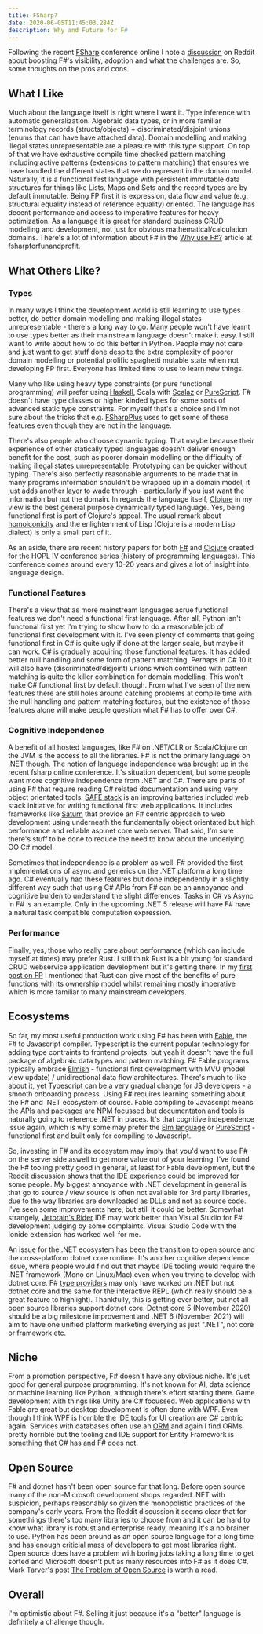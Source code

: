 ```yaml
---
title: FSharp?
date: 2020-06-05T11:45:03.284Z
description: Why and Future for F#
---
```


Following the recent [FSharp](https://fsharp.org/) conference online I note a [discussion](https://www.reddit.com/r/fsharp/comments/gx8iff/what_can_we_do_to_boost_fs_profile_adoption_and/)
on Reddit about boosting F#'s visibility, adoption and what the challenges are. So, some thoughts on the pros and cons.


## What I Like

Much about the language itself is right where I want it. Type inference with automatic generalization. Algebraic data
types, or in more familiar terminology records (structs/objects) + discriminated/disjoint unions (enums that can have have
attached data). Domain modelling and making illegal states unrepresentable are a pleasure with this type support. On
top of that we have exhaustive compile time checked pattern matching including active patterns (extensions to pattern
matching) that ensures we have handled the different states that we do represent in the domain model. Naturally, it
is a functional first language with persistent immutable data structures for things like Lists, Maps and Sets and the record
types are by default immutable. Being FP first it is expression, data flow and value (e.g. structural equality
instead of reference equality) oriented. The language has decent performance and access to imperative features for
heavy optimization. As a language it is great for standard business CRUD modelling and development, not just for obvious mathematical/calculation domains. There's a lot of information
about F# in the [Why use F#?](https://fsharpforfunandprofit.com/why-use-fsharp/) article at fsharpforfunandprofit.


## What Others Like?

### Types

In many ways I think the development world is still learning to use types
better, do better domain modelling and making illegal states unrepresentable - there's a long way to go. Many people
won't have learnt to use types better as their mainstream language doesn't make it easy. I still want to write about
how to do this better in Python.
People may not care and just
want to get stuff done despite the extra complexity of poorer domain modelling or potential prolific spaghetti mutable
state when not developing FP first. Everyone has limited time to use to learn new things.

Many who like using heavy type constraints (or pure functional programming) will prefer using [Haskell](https://www.haskell.org/), Scala with [Scalaz](https://github.com/scalaz/scalaz) or
[PureScript](https://www.purescript.org/). F# doesn't have type classes or higher kinded types for some sorts of
advanced static type constraints. For myself that's a choice and I'm not sure about the tricks that e.g.
[FSharpPlus](http://fsprojects.github.io/FSharpPlus/) uses to get some of these features even though they are not
in the language.

There's also people who choose dynamic typing. That maybe because their experience of other statically typed languages
doesn't deliver enough benefit for the cost, such as poorer domain modelling or the difficulty of making illegal
states unrepresentable. Prototyping can be quicker without typing. There's also perfectly reasonable arguments to be
made that in many programs information shouldn't be wrapped up in a domain model, it just adds another layer to wade
through - particularly if you just want the information but not the domain. In regards the language itself,
[Clojure](https://clojure.org/) in my view is the best general purpose dynamically typed language. Yes, being
functional first is part of Clojure's appeal. The usual remark about [homoiconicity](https://en.wikipedia.org/wiki/Homoiconicity)
and the enlightenment of Lisp (Clojure is a modern Lisp dialect) is only a small part of it.

As an aside, there are recent history papers for both [F#](https://fsharp.org/history/) and
[Clojure](https://clojure.org/about/history) created for the HOPL IV conference series (history of programming
languages). This conference comes around every 10-20 years and gives a lot of insight into language design.

### Functional Features

There's a view that as more mainstream languages acrue functional features we don't need a functional first
language. After all, Python isn't functonal first yet I'm trying to show how to do a reasonable job of functional first
development with it. I've seen plenty of comments that going functional first in C# is quite ugly if done at the
larger scale, but maybe it can work. C# is gradually acquiring those functional features. It has added better null
handling and some form of pattern matching. Perhaps in C# 10 it will also have (discriminated/disjoint) unions which
combined with pattern matching is quite the killer combination for domain modelling. This won't make C# functional
first by default though. From what I've seen of the new features there
are still holes around catching problems at compile time with the null handling and pattern matching features, but
the existence of those features alone will make people question what F# has to offer over C#.

### Cognitive Independence

A benefit of all hosted languages, like F# on .NET/CLR or Scala/Clojure on the JVM is the access to all the libraries.
F# is not the primary language on .NET though. The notion of language independence was brought up in the recent fsharp
online conference. It's situation dependent, but some people want more cognitive independence from .NET and C#. There
are parts of using F# that require reading C# related documentation and using very object orientated tools.
[SAFE stack](https://safe-stack.github.io/) is an improving batteries included web stack initiative for
writing functional first web applications. It includes frameworks like [Saturn](https://github.com/SaturnFramework/Saturn) that provide an F# centric approach to web development using underneath the fundamentally object orientated
but high performance and reliable asp.net core web server. That said, I'm sure there's stuff to be done to reduce the
need to know about the underlying OO C# model.

Sometimes that independence is a problem as well. F# provided the first implementations of async and generics on the
.NET platform a long time ago. C# eventually had these features but done independently in a slightly different way such
that using C# APIs from F# can be an annoyance and cognitive burden to understand the slight differences. Tasks in C#
vs Async in F# is an example. Only in the upcoming .NET 5 release will have F# have a natural task compatible
computation expression.

### Performance

Finally, yes, those who really care about performance (which can include myself at times) may prefer Rust. I still
think Rust is a bit young for standard CRUD webservice application development but it's getting there. In my
[first post on FP](/fp-first) I mentioned that Rust can give most of the benefits of pure functions with its ownership
model whilst remaining mostly imperative which is more familiar to many mainstream developers.

## Ecosystems

So far, my most useful production work using F# has been with [Fable](https://fable.io/), the F# to Javascript
compiler. Typescript is the current popular technology for adding type contraints to frontend projects, but yeah it
doesn't have the full package of algebraic data types and pattern matching. F# Fable programs typically embrace
[Elmish](https://zaid-ajaj.github.io/the-elmish-book/#/) - functional first development with MVU
(model view update) / unidirectional data flow architectures. There's much to like about it, yet Typescript can be a
very gradual change for JS developers - a smooth onboarding process. Using F# requires learning something about the
F# and .NET ecosystem of course. Fable compiling to Javascript means the APIs and packages are NPM focussed but
documentaton and tools is naturally going to reference .NET in places. It's that cognitive independence issue again,
which is why some may prefer the [Elm language](https://elm-lang.org/) or [PureScript](https://www.purescript.org/) - functional first and built only for compiling to Javascript.

So, investing in F# and its ecosystem may imply that you'd want to use F# on the server side aswell to get more value
out of your learning. I've found the F# tooling pretty good in general, at least for Fable development, but the Reddit
discussion shows that the IDE experience could be improved for some people. My biggest annoyance with .NET development
in general is that go to source / view source is often not available for 3rd party libraries, due to the way libraries
are downloaded as DLLs and not as source code. I've seen some improvements here, but still it could be better.
Somewhat strangely, [Jetbrain's Rider](https://www.jetbrains.com/rider/) IDE may work better than Visual Studio for
F# development judging by some complaints. Visual Studio Code with the Ionide extension has worked well for me.

An issue for the .NET ecosystem has been the transition to open source and the cross-platform dotnet core runtime.
It's another cognitive dependence issue, where people would find out that maybe IDE tooling would require the .NET
framework (Mono on Linux/Mac) even when you trying to develop with dotnet core. F# [type providers](https://docs.microsoft.com/en-us/dotnet/fsharp/tutorials/type-providers/)
may only have worked on .NET but not dotnet core and the same for the interactive REPL (which really should be a great
feature to highlight). Thankfully, this is getting ever better, but not all open source libraries support dotnet core.
Dotnet core 5 (November 2020) should be a big milestone improvement and .NET 6 (November 2021) will aim to have one
unified platform marketing everying as just ".NET", not core or framework etc.

## Niche

From a promotion perspective, F# doesn't have any obvious niche. It's just good for general purpose programming.
It's not known for AI, data science or machine learning like Python, although there's effort starting there. Game
development with things like Unity are C# focussed. Web applications with Fable are great but desktop development is
often done with WPF. Even though I think WPF is horrible the IDE tools for UI creation are C# centric again. Services
with databases often use an [ORM](https://en.wikipedia.org/wiki/Object-relational_mapping) and again I find ORMs
pretty horrible but the tooling and IDE support for Entity Framework is something that C# has and F# does not.

## Open Source

F# and dotnet hasn't been open source for that long. Before open source many of the non-Microsoft development shops
regarded .NET with suspicion, perhaps reasonably so given the monopolistic practices of the company's early years.
From the Reddit discussion it seems clear that for somethings there's too many libraries to choose from and it can be
hard to know what library is robust and enterprise ready, meaning it's a no brainer to use. Python has been around
as an open source language for a long time and has enough criticial mass of developers to get most libraries right.
Open source does have a problem with boring jobs taking a long time to get sorted and Microsoft doesn't put as many
resources into F# as it does C#. Mark Tarver's post
[The Problem of Open Source](http://www.marktarver.com/problems.html) is worth a read.


## Overall

I'm optimistic about F#. Selling it just because it's a "better" language is definitely a challenge though.
